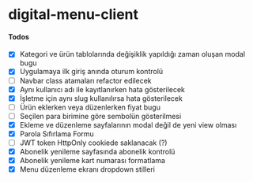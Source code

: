 # digital-menu-client

#### Todos

- [x] Kategori ve ürün tablolarında değişiklik yapıldığı zaman oluşan modal bugu
- [x] Uygulamaya ilk giriş anında oturum kontrolü
- [ ] Navbar class atamaları refactor edilecek
- [x] Aynı kullanıcı adı ile kayıtlanırken hata gösterilecek
- [x] İşletme için aynı slug kullanılırsa hata gösterilecek
- [ ] Ürün eklerken veya düzenlerken fiyat bugu
- [ ] Seçilen para birimine göre sembolün gösterilmesi
- [x] Ekleme ve düzenleme sayfalarının modal değil de yeni view olması
- [x] Parola Sıfırlama Formu
- [ ] JWT token HttpOnly cookiede saklanacak (?)
- [x] Abonelik yenileme sayfasında abonelik kontrolü
- [x] Abonelik yenileme kart numarası formatlama
- [x] Menu düzenleme ekranı dropdown stilleri